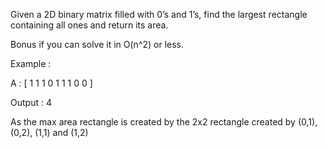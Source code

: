 Given a 2D binary matrix filled with 0’s and 1’s, find the largest rectangle containing all ones and return its area.

Bonus if you can solve it in O(n^2) or less.

Example :

A : [  1 1 1
       0 1 1
       1 0 0 
    ]

Output : 4 

As the max area rectangle is created by the 2x2 rectangle created by (0,1), (0,2), (1,1) and (1,2)